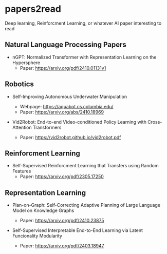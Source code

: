 # papers2read
Deep learning, Reinforcment Learning, or whatever AI paper interesting to read

## Natural Language Processing Papers
- nGPT: Normalized Transformer with Representation Learning on the Hypersphere
    - Paper: https://arxiv.org/pdf/2410.01131v1


## Robotics
- Self-Improving Autonomous Underwater Manipulation
    - Webpage: https://aquabot.cs.columbia.edu/
    - Paper: https://arxiv.org/abs/2410.18969

- Vid2Robot: End-to-end Video-conditioned Policy Learning with Cross-Attention Transformers  
    - Paper: https://vid2robot.github.io/vid2robot.pdf   

## Reinforcment Learning

- Self-Supervised Reinforcment Learning that Transfers using Random Features
    - Paper: https://arxiv.org/pdf/2305.17250

## Representation Learning

- Plan-on-Graph: Self-Correcting Adaptive Planning of Large Language Model on Knowledge Graphs
    - Paper: https://arxiv.org/pdf/2410.23875

- Self-Supervised Interpretable End-to-End Learning via Latent Funcionality Modularity
    - Paper: https://arxiv.org/pdf/2403.18947 
